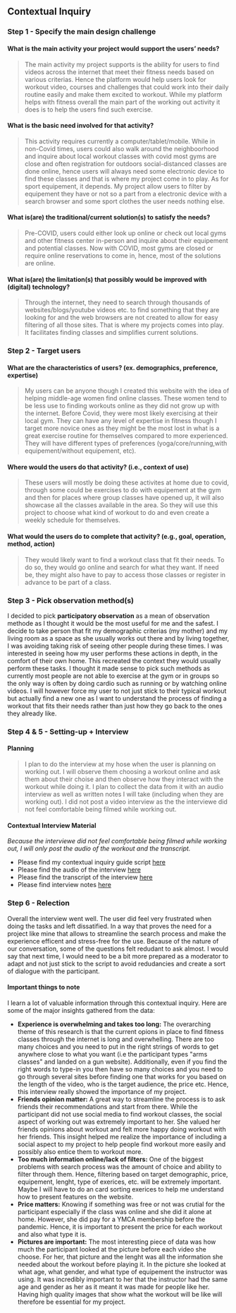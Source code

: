 ## Contextual Inquiry

### Step 1 - Specify the main design challenge 

#### What is the main activity your project would support the users’ needs?
> The main activity my project supports is the ability for users to find videos across the internet that meet their fitness needs based on various criterias. Hence the platform would help users look for workout video, courses and challenges that could work into their daily routine easily and make them excited to workout. While my platform helps with fitness overall the main part of the working out activity it does is to help the users find such exercise. 

#### What is the basic need involved for that activity?
> This activity requires currently a computer/tablet/mobile. While in non-Covid times, users could also walk around the neighboorhood and inquire about local workout classes with covid most gyms are close and often registration for outdoors social-distanced classes are done online, hence users will always need some electronic device to find these classes and that is where my project come in to play. As for sport equipement, it depends. My project allow users to filter by equipement they have or not so a part from a electronic device with a search browser and some sport clothes the user needs nothing else. 

#### What is(are) the traditional/current solution(s) to satisfy the needs?
> Pre-COVID, users could either look up online or check out local gyms and other fitness center in-person and inquire about their equipement and potential classes. Now with COVID, most gyms are closed or require online reservations to come in, hence, most of the solutions are online.  

#### What is(are) the limitation(s) that possibly would be improved with (digital) technology?
> Through the internet, they need to search through thousands of websites/blogs/youtube videos etc. to find something that they are looking for and the web browsers are not created to allow for easy filtering of all those sites. That is where my projects comes into play. It facilitates finding classes and simplifies current solutions.

### Step 2 - Target users 

#### What are the characteristics of users? (ex. demographics, preference, expertise) 
> My users can be anyone though I created this website with the idea of helping middle-age women find online classes. These women tend to be less use to finding workouts online as they did not grow up with the internet. Before Covid, they were most likely exercising at their local gym. They can have any level of expertise in fitness though I target more novice ones as they might be the most lost in what is a great exercise routine for themselves compared to more experienced. They will have different types of preferences (yoga/core/running,with equipement/without equipement, etc). 

#### Where would the users do that activity? (i.e., context of use)
> These users will mostly be doing these activites at home due to covid, through some could be exercises to do with equipement at the gym and then for places where group classes have opened up, it will also showcase all the classes available in the area. So they will use this project to choose what kind of workout to do and even create a weekly schedule for themselves. 

#### What would the users do to complete that activity? (e.g., goal, operation, method, action)
> They would likely want to find a workout class that fit their needs. To do so, they would go online and search for what they want. If need be, they might also have to pay to access those classes or register in advance to be part of a class. 

### Step 3 - Pick observation method(s)
I decided to pick **participatory observation** as a mean of observation methode as I thought it would be the most useful for me and the safest. I decide to take person that fit my demographic criterias (my mother) and my living room as a space as she usually works out there and by living together, I was avoiding taking risk of seeing other people during these times. I was interested in seeing how my user performs these actions in depth, in the comfort of their own home. This recreated the context they would usually perform these tasks.
I thought it made sense to pick such methods as currently most people are not able to exercise at the gym or in groups so the only way is often by doing cardio such as running or by watching online videos. 
I will however force my user to not just stick to their typical workout but actually find a new one as I want to understand the process of finding a workout that fits their needs rather than just how they go back to the ones they already like. 

### Step 4 & 5 - Setting-up + Interview

#### Planning 
> I plan to do the interview at my hose when the user is planning on working out. I will observe them choosing a workout online and ask them about their choise and then observe how they interact with the workout while doing it. I plan to collect the data from it with an audio interview as well as written notes I will take (including when they are working out). I did not post a video interview as the the interviewe did not feel comfortable being filmed while working out. 

#### Contextual Interview Material
*Because the interviewe did not feel comfortable being filmed while working out, I will only post the audio of the workout and the transcript.*

* Please find my contextual inquiry guide script [here](https://docs.google.com/document/d/1k-YUpLMlWf4HpT_52NV4pB9DiD5obErS7qDabP8DCug/edit?usp=sharing)
* Please find the audio of the interview [here](https://drive.google.com/file/d/1kgUQlv33uadG6k9_0LzbzBOTQQ4cVwif/view?usp=sharing)
* Please find the transcript of the interview [here](audio_contextual_otter.ai.txt)
* Please find interview notes [here](notes_from_contextual.pdf)

### Step 6 - Relection

Overall the interview went well. The user did feel very frustrated when doing the tasks and left dissatified. In a way that proves the need for a project like mine that allows to streamline the search process and make the experience efficent and stress-free for the use.
Because of the nature of our conversation, some of the questions felt redudant to ask almost. I would say that next time, I would  need to be a bit more prepared as a moderator to adapt and not just stick to the script to avoid redudancies and create a sort of dialogue with the participant. 

#### Important things to note
I learn a lot of valuable information through this contextual inquiry. Here are some of the major insights gathered from the data:
* **Experience is overwhelming and takes too long:** The overarching theme of this research is that the current opions in place to find fitness classes through the internet is long and overwhelling. There are too many choices and you need to put in the right strings of words to get anywhere close to what you want (i.e the participant types "arms classes" and landed on a gun website). Additionally, even if you find the right words to type-in you then have so many choices and you need to go through several sites before finding one that works for you based on the length of the video, who is the target audience, the price etc. Hence, this interview really showed the importance of my project.
* **Friends opinion matter:** A great way to streamline the process is to ask friends their recommendations and start from there. While the participant did not use social media to find workout classes, the social aspect of working out was extremely important to her. She valued her friends opinions about workout and felt more happy doing workout with her friends. This insight helped me realize the importance of including a social aspect to my project to help people find workout more easily and possibly also entice them to workout more. 
* **Too much information online/lack of filters:** One of the biggest problems with search process was the amount of choice and ability to filter through them. Hence, filtering based on target demographic, price, equipement, lenght, type of exerices, etc. will be extremely important. Maybe I will have to do an card sorting exerices to help me understand how to present features on the website. 
* **Price matters:** Knowing if something was free or not was crutial for the participant especially if the class was online and she did it alone at home. However, she did pay for a YMCA membership before the pandemic. Hence, it is important to present the price for each workout and also what type it is. 
* **Pictures are important:** The most interesting piece of data was how much the participant looked at the picture before each video she choose. For her, that picture and the lenght was all the information she needed about the workout before playing it. In the picture she looked at what age, what gender, and what type of equipement the instructor was using. It was incredibly important to her that the instructor had the same age and gender as her as it meant it was made for people like her. Having high quality images that show what the workout will be like will therefore be essential for my project. 
